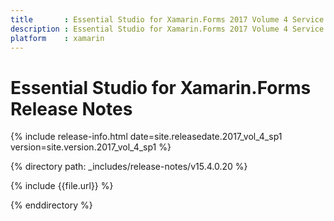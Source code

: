 ```yaml
---
title       : Essential Studio for Xamarin.Forms 2017 Volume 4 Service Pack 1 Release Notes
description : Essential Studio for Xamarin.Forms 2017 Volume 4 Service Pack 1 Release Notes
platform    : xamarin
---
```


# Essential Studio for Xamarin.Forms Release Notes

{% include release-info.html date=site.releasedate.2017_vol_4_sp1 version=site.version.2017_vol_4_sp1 %} 

{% directory path: _includes/release-notes/v15.4.0.20 %}

{% include {{file.url}} %}

{% enddirectory %}